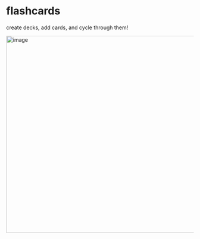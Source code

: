 # flashcards

create decks, add cards, and cycle through them!

<img width="529" alt="image" src="https://github.com/mkmmnn/flashcards/assets/49594955/7fc8b634-3872-4d11-8439-f5e7fa79ec2f">

